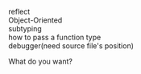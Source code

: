 reflect  
Object-Oriented  
subtyping  
how to pass a function type  
debugger(need source file's position)

What do you want?
